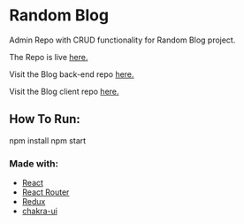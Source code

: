 # Random Blog

Admin Repo with CRUD functionality for Random Blog project.

The Repo is live [here.](https://random-blog1.herokuapp.com/)

Visit the Blog back-end repo [here.](https://github.com/NadimRadjab/random-blog-backend)

Visit the Blog client repo [here.](https://github.com/NadimRadjab/random-blog-client)

## How To Run:

npm install
npm start

### Made with:

- [React](https://reactjs.org/)
- [React Router](https://reactrouter.com/)
- [Redux](https://redux.js.org/)
- [chakra-ui](https://chakra-ui.com/)
